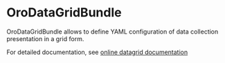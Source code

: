 # OroDataGridBundle

OroDataGridBundle allows to define YAML configuration of data collection presentation in a grid form.

For detailed documentation, see [online datagrid documentation](https://doc.oroinc.com/backend/entities/customize-datagrids/) 